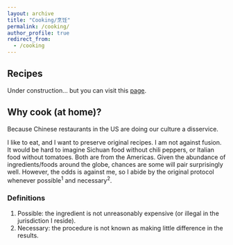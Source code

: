 ```yaml
---
layout: archive
title: "Cooking/烹饪"
permalink: /cooking/
author_profile: true
redirect_from:
  - /cooking
---
```


## Recipes
Under construction... but you can visit this [page](https://github.com/lshh125/recipes).

## Why cook (at home)?
Because Chinese restaurants in the US are doing our culture a disservice.

I like to eat, and I want to preserve original recipes. 
I am not against fusion. It would be hard to imagine Sichuan food without chili peppers, or Italian food without tomatoes. Both are from the Americas. 
Given the abundance of ingredients/foods around the globe, chances are some will pair surprisingly well. 
However, the odds is against me, so I abide by the original protocol whenever possible<sup>1</sup> and necessary<sup>2</sup>.

### Definitions
1. Possible: the ingredient is not unreasonably expensive (or illegal in the jurisdiction I reside).
2. Necessary: the procedure is not known as making little difference in the results.
